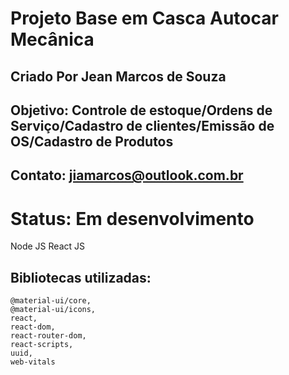 # Projeto Base em Casca Autocar Mecânica 
## Criado Por Jean Marcos de Souza
## Objetivo: Controle de estoque/Ordens de Serviço/Cadastro de clientes/Emissão de OS/Cadastro de Produtos
## Contato: jiamarcos@outlook.com.br


# Status: Em desenvolvimento

Node JS
React JS

## Bibliotecas utilizadas:
    @material-ui/core,
    @material-ui/icons,
    react,
    react-dom,
    react-router-dom,
    react-scripts,
    uuid,
    web-vitals
